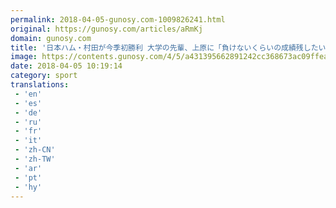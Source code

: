 ```yaml
---
permalink: 2018-04-05-gunosy.com-1009826241.html
original: https://gunosy.com/articles/aRmKj
domain: gunosy.com
title: '日本ハム・村田が今季初勝利 大学の先輩、上原に「負けないくらいの成績残したい」（デイリースポーツ） - グノシー'
image: https://contents.gunosy.com/4/5/a431395662891242cc368673ac09ffea_content.jpg
date: 2018-04-05 10:19:14
category: sport
translations: 
 - 'en'
 - 'es'
 - 'de'
 - 'ru'
 - 'fr'
 - 'it'
 - 'zh-CN'
 - 'zh-TW'
 - 'ar'
 - 'pt'
 - 'hy'
---
```



